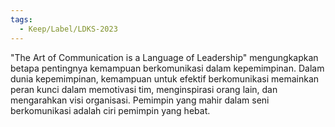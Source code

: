 ```yaml
---
tags:
  - Keep/Label/LDKS-2023
---
```


"The Art of Communication is a Language of Leadership" mengungkapkan betapa pentingnya kemampuan berkomunikasi dalam kepemimpinan. Dalam dunia kepemimpinan, kemampuan untuk efektif berkomunikasi memainkan peran kunci dalam memotivasi tim, menginspirasi orang lain, dan mengarahkan visi organisasi. Pemimpin yang mahir dalam seni berkomunikasi adalah ciri pemimpin yang hebat. 